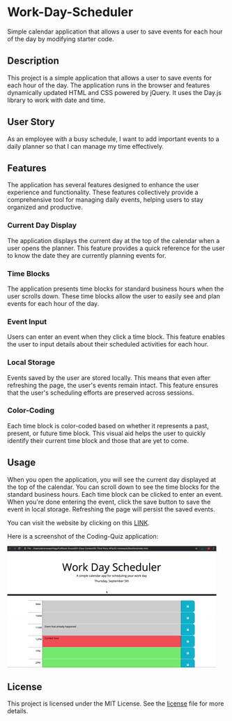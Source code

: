 # Work-Day-Scheduler
Simple calendar application that allows a user to save events for each hour of the day by modifying starter code.

## Description
This project is a simple application that allows a user to save events for each hour of the day. The application runs in the browser and features dynamically updated HTML and CSS powered by jQuery. It uses the Day.js library to work with date and time.

## User Story
As an employee with a busy schedule, I want to add important events to a daily planner so that I can manage my time effectively.

## Features
The application has several features designed to enhance the user experience and functionality. These features collectively provide a comprehensive tool for managing daily events, helping users to stay organized and productive.

### Current Day Display
The application displays the current day at the top of the calendar when a user opens the planner. This feature provides a quick reference for the user to know the date they are currently planning events for.
### Time Blocks 
The application presents time blocks for standard business hours when the user scrolls down. These time blocks allow the user to easily see and plan events for each hour of the day.
### Event Input
Users can enter an event when they click a time block. This feature enables the user to input details about their scheduled activities for each hour.
### Local Storage
Events saved by the user are stored locally. This means that even after refreshing the page, the user's events remain intact. This feature ensures that the user's scheduling efforts are preserved across sessions.
### Color-Coding
Each time block is color-coded based on whether it represents a past, present, or future time block. This visual aid helps the user to quickly identify their current time block and those that are yet to come.

## Usage
When you open the application, you will see the current day displayed at the top of the calendar. You can scroll down to see the time blocks for the standard business hours. Each time block can be clicked to enter an event. When you're done entering the event, click the save button to save the event in local storage. Refreshing the page will persist the saved events.

You can visit the website by clicking on this [LINK](https://cntervisi.github.io/Work-Day-Scheduler/).

Here is a screenshot of the Coding-Quiz application:

![alt"gif"](./images/05-third-party-apis-homework-demo.gif)

## License
This project is licensed under the MIT License. See the [license](./LICENSE) file for more details.